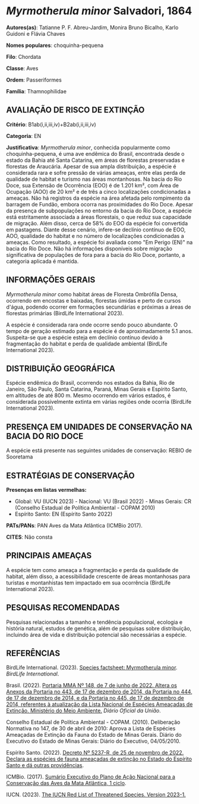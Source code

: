 # *Myrmotherula minor* Salvadori, 1864

**Autores(as)**: Tatianne P. F. Abreu-Jardim, Monira Bruno Bicalho, Karlo Guidoni e Flávia Chaves

**Nomes populares**: choquinha-pequena

**Filo**: Chordata

**Classe**: Aves

**Ordem**: Passeriformes

**Família**: Thamnophilidae

## AVALIAÇÃO DE RISCO DE EXTINÇÃO

**Critério**: B1ab(i,ii,iii,iv)+B2ab(i,ii,iii,iv)

**Categoria**: EN

**Justificativa**: *Myrmotherula minor*, conhecida popularmente como choquinha-pequena, é uma ave endêmica do Brasil, encontrada desde o estado da Bahia até Santa Catarina, em áreas de florestas preservadas e florestas de Araucária. Apesar de sua ampla distribuição, a espécie é considerada rara e sofre pressão de várias ameaças, entre elas perda de qualidade de habitat e turismo nas áreas montanhosas. Na bacia do Rio Doce, sua Extensão de Ocorrência (EOO) é de 1.201 km², com Área de Ocupação (AOO) de 20 km² e de três a cinco localizações condicionadas a ameaças. Não há registros da espécie na área afetada pelo rompimento da barragem de Fundão, embora ocorra nas proximidades do Rio Doce. Apesar da presença de subpopulações no entorno da bacia do Rio Doce, a espécie está estritamente associada a áreas florestais, o que reduz sua capacidade de migração. Além disso, cerca de 58% do EOO da espécie foi convertida em pastagens. Diante desse cenário,
infere-se declínio contínuo de EOO, AOO, qualidade do habitat e no número de localizações condicionadas a ameaças. Como resultado, a espécie foi avaliada como "Em Perigo (EN)" na bacia do Rio Doce. Não há informações disponíveis sobre migração significativa de populações de fora para a bacia do Rio Doce, portanto, a categoria aplicada é mantida.

## INFORMAÇÕES GERAIS

*Myrmotherula minor* como habitat áreas de Floresta Ombrófila Densa, ocorrendo em encostas e baixadas, florestas úmidas e perto de cursos d'água, podendo ocorrer em formações secundárias e próximas a áreas de florestas primárias (BirdLife International 2023).

A espécie é considerada rara onde ocorre sendo pouco abundante. O tempo de geração estimado para a espécie é de aproximadamente 5.1 anos.  Suspeita-se que a espécie esteja em declínio contínuo devido à fragmentação do habitat e perda de qualidade ambiental (BirdLife International 2023).

## DISTRIBUIÇÃO GEOGRÁFICA

Espécie endêmica do Brasil, ocorrendo nos estados da Bahia, Rio de Janeiro, São Paulo, Santa Catarina, Paraná, Minas Gerais e Espírito Santo, em altitudes de até 800 m. Mesmo ocorrendo em vários estados, é considerada possivelmente extinta em várias regiões onde ocorria (BirdLife International 2023).

## PRESENÇA EM UNIDADES DE CONSERVAÇÃO NA BACIA DO RIO DOCE

A espécie está presente nas seguintes unidades de conservação: REBIO de Sooretama

## ESTRATÉGIAS DE CONSERVAÇÃO

**Presenças em listas vermelhas:**

-   Global: VU (IUCN 2023) -   Nacional: VU (Brasil 2022) -   Minas Gerais: CR (Conselho Estadual de Política Ambiental - COPAM
    2010)
-   Espírito Santo: EN (Espírito Santo 2022)

**PATs/PANs**: PAN Aves da Mata Atlântica (ICMBio 2017).

**CITES**: Não consta

## PRINCIPAIS AMEAÇAS

A espécie tem como ameaça a fragmentação e perda da qualidade de habitat, além disso, a acessibilidade crescente de áreas montanhosas para turistas e montanhistas tem impactado em sua ocorrência (BirdLife International 2023).

## PESQUISAS RECOMENDADAS

Pesquisas relacionadas a tamanho e tendência populacional, ecologia e história natural, estudos de genética, além de pesquisas sobre distribuição, incluindo área de vida e distribuição potencial são necessárias a espécie.

## REFERÊNCIAS

BirdLife International. (2023). [Species factsheet: Myrmotherula minor](http://datazone.birdlife.org/species/factsheet/salvadoris-antwren-myrmotherula-minor).  *BirdLife International*.

Brasil. (2022). [Portaria MMA Nº 148, de 7 de junho de 2022. Altera os Anexos da Portaria no 443, de 17 de dezembro de 2014, da Portaria no 444, de 17 de dezembro de 2014, e da Portaria no 445, de 17 de dezembro de 2014, referentes à atualização da Lista Nacional de Espécies Ameaçadas de Extinção. Ministério do Meio Ambiente.](https://in.gov.br/en/web/dou/-/portaria-mma-n-148-de-7-de-junho-de-2022-406272733) *Diário Oficial da União*.

Conselho Estadual de Política Ambiental - COPAM. (2010). Deliberação Normativa no 147, de 30 de abril de 2010: Aprova a Lista de Espécies Ameaçadas de Extinção da Fauna do Estado de Minas Gerais. Diário do Executivo do Estado de Minas Gerais: Diário do Executivo, 04/05/2010.

Espírito Santo. (2022). [Decreto Nº 5237-R, de 25 de novembro de 2022.  Declara as espécies de fauna ameaçadas de extinção no Estado do Espírito Santo e dá outras providências](https://iema.es.gov.br/Media/iema/FAUNA/Decreto%205237-R_2022_25-Nov%20-%20Fauna%20(s-peixes)%20-%20Lista%20de%20Esp%C3%A9cies%20Amea%C3%A7adas%20de%20Extin%C3%A7%C3%A3o.pdf).

ICMBio. (2017). [Sumário Executivo do Plano de Ação Nacional para a Conservação das Aves da Mata Atlântica, 1 ciclo](https://www.gov.br/icmbio/pt-br/assuntos/biodiversidade/pan/pan-aves-da-mata-atlantica).

IUCN. (2023). [The IUCN Red List of Threatened Species. Version 2023-1.](https://www.iucnredlist.org.)
